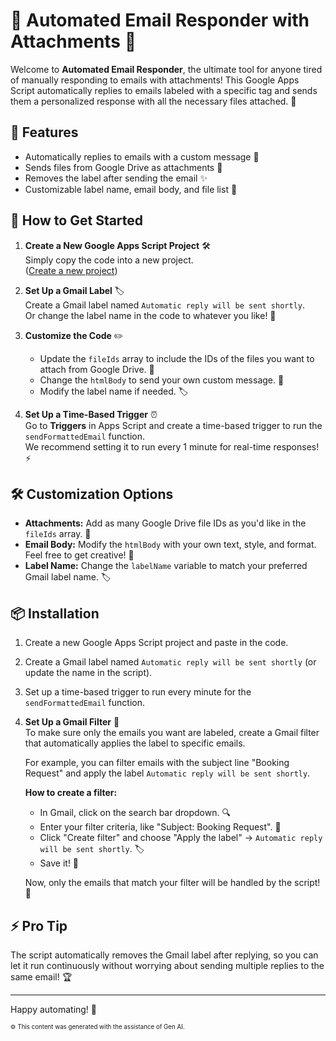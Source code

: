 # 📧 Automated Email Responder with Attachments 🚀

Welcome to **Automated Email Responder**, the ultimate tool for anyone tired of manually responding to emails with attachments! This Google Apps Script automatically replies to emails labeled with a specific tag and sends them a personalized response with all the necessary files attached. 🎉

## 🌟 Features
- Automatically replies to emails with a custom message 🤖
- Sends files from Google Drive as attachments 📎
- Removes the label after sending the email ✨
- Customizable label name, email body, and file list 🔧

## 🚀 How to Get Started

1. **Create a New Google Apps Script Project** 🛠️  
   Simply copy the code into a new project.  
   ([Create a new project](script.new))

2. **Set Up a Gmail Label** 🏷️  
   Create a Gmail label named `Automatic reply will be sent shortly`.  
   Or change the label name in the code to whatever you like! 🔄

3. **Customize the Code** ✏️  
   - Update the `fileIds` array to include the IDs of the files you want to attach from Google Drive. 📂
   - Change the `htmlBody` to send your own custom message. 📝
   - Modify the label name if needed. 🏷️

4. **Set Up a Time-Based Trigger** ⏰  
   Go to **Triggers** in Apps Script and create a time-based trigger to run the `sendFormattedEmail` function.  
   We recommend setting it to run every 1 minute for real-time responses! ⚡

## 🛠️ Customization Options
- **Attachments:** Add as many Google Drive file IDs as you'd like in the `fileIds` array. 📂
- **Email Body:** Modify the `htmlBody` with your own text, style, and format. Feel free to get creative! 🎨
- **Label Name:** Change the `labelName` variable to match your preferred Gmail label name. 🏷️

## 📦 Installation

1. Create a new Google Apps Script project and paste in the code.
2. Create a Gmail label named `Automatic reply will be sent shortly` (or update the name in the script).
3. Set up a time-based trigger to run every minute for the `sendFormattedEmail` function.
4. **Set Up a Gmail Filter** 🎯  
   To make sure only the emails you want are labeled, create a Gmail filter that automatically applies the label to specific emails.  

   For example, you can filter emails with the subject line "Booking Request" and apply the label `Automatic reply will be sent shortly`.  

   **How to create a filter:**  
   - In Gmail, click on the search bar dropdown. 🔍  
   - Enter your filter criteria, like "Subject: Booking Request". 📝  
   - Click "Create filter" and choose "Apply the label" → `Automatic reply will be sent shortly`. 🏷️  
   - Save it! 💾

   Now, only the emails that match your filter will be handled by the script! 🎯


## ⚡ Pro Tip
The script automatically removes the Gmail label after replying, so you can let it run continuously without worrying about sending multiple replies to the same email! 🏆

---

Happy automating! 🎉

<sub><sup>⚙️ This content was generated with the assistance of Gen AI.</sup></sub>
